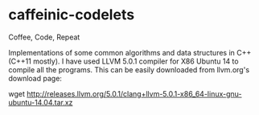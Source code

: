 # caffeinic-codelets
Coffee, Code, Repeat

Implementations of some common algorithms and data structures in C++ (C++11
mostly).  I have used LLVM 5.0.1 compiler for X86 Ubuntu 14 to compile all the
programs. This can be easily downloaded from llvm.org's download page:

wget http://releases.llvm.org/5.0.1/clang+llvm-5.0.1-x86_64-linux-gnu-ubuntu-14.04.tar.xz
